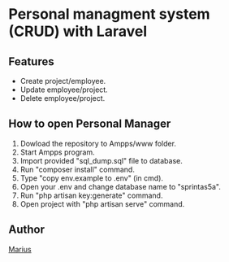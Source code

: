 # Personal managment system (CRUD) with Laravel
## Features

* Create project/employee.
* Update employee/project.
* Delete employee/project.

## How to open Personal Manager

1) Dowload the repository to Ampps/www folder.
2) Start Ampps program.
3) Import provided "sql_dump.sql" file to database.
4) Run "composer install" command.
5) Type "copy env.example to .env" (in cmd).
6) Open your .env and change database name to "sprintas5a".
7) Run "php artisan key:generate" command.
5) Open project with "php artisan serve" command. 


## Author

[Marius](https://github.com/MariusBudreika)